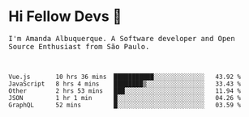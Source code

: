 # Hi Fellow Devs :wave:
   
<p>
  <samp>
    I'm Amanda Albuquerque. A Software developer and Open Source Enthusiast from São Paulo.
  </samp>

  
<!--   [![Twitter Follow](https://img.shields.io/twitter/follow/alalbux?style=social)](https://www.twitter.com/alalbux)
  [![Linkedin Badge](https://img.shields.io/badge/-alalbux-blue?style=flat-square&logo=Linkedin&logoColor=white&link=https://www.linkedin.com/in/alalbux/)](https://www.linkedin.com/in/alalbux/)
  [![Medium Badge](https://img.shields.io/badge/-alalbux-black?style=flat-square&logo=Medium&logoColor=white&link=https://medium.com/@alalbux)](https://medium.com/@alalbux) -->
</p>

  <br/>
  

<!--START_SECTION:waka-->
```text
Vue.js       10 hrs 36 mins  ███████████░░░░░░░░░░░░░░   43.92 % 
JavaScript   8 hrs 4 mins    ████████▒░░░░░░░░░░░░░░░░   33.43 % 
Other        2 hrs 53 mins   ███░░░░░░░░░░░░░░░░░░░░░░   11.94 % 
JSON         1 hr 1 min      █░░░░░░░░░░░░░░░░░░░░░░░░   04.26 % 
GraphQL      52 mins         █░░░░░░░░░░░░░░░░░░░░░░░░   03.59 % 
```
<!--END_SECTION:waka-->

